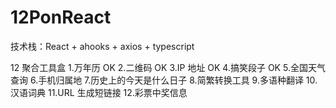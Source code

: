 # 12PonReact

技术栈：React + ahooks + axios + typescript

12 聚合工具盒 1.万年历 OK 2.二维码 OK 3.IP 地址 OK 4.搞笑段子 OK 5.全国天气查询 6.手机归属地 7.历史上的今天是什么日子 8.简繁转换工具 9.多语种翻译 10.汉语词典 11.URL 生成短链接 12.彩票中奖信息
